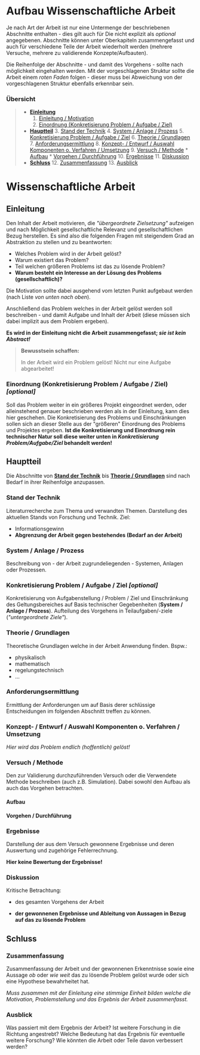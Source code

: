 # Aufbau Wissenschaftliche Arbeit
Je nach Art der Arbeit ist nur eine Untermenge der beschriebenen Abschnitte enthalten - dies gilt auch für Die nicht explizit als *optional* angegebenen. Abschnitte können unter Oberkapiteln zusammengefasst und auch für verschiedene Teile der Arbeit wiederholt werden (mehrere Versuche, mehrere zu validierende Konzepte/Aufbauten). 

Die Reihenfolge der Abschnitte - und damit des Vorgehens - sollte nach möglichkeit eingehalten werden. Mit der vorgeschlagenen Struktur sollte die Arbeit einem *roten Faden* folgen - dieser muss bei Abweichung von der vorgeschlagenen Struktur ebenfalls erkennbar sein.


### Übersicht
> * [**Einleitung**](#einleitung)
> 	1. [Einleitung / Motivation](#einleitung)
> 	2. [Einordnung (Konkretisierung Problem / Aufgabe / Ziel)](#einordnung-konkretisierung-problem-aufgabe-ziel-optional)
> * [**Hauptteil**](#hauptteil)
> 	3. [Stand der Technik](#stand-der-technik)
> 	4. [System / Anlage / Prozess](#system-anlage-prozess)
> 	5. [Konkretisierung Problem / Aufgabe / Ziel](#konkretisierung-problem-aufgabe-ziel-optional)
> 	6. [Theorie / Grundlagen](#theorie-grundlagen)
> 	7. [Anforderungsermittlung](#anforderungsermittlung)
> 	8. [Konzept- / Entwurf / Auswahl Komponenten o. Verfahren / Umsetzung](#konzept-entwurf-auswahl-komponenten-o-verfahren-umsetzung)
> 	9. [Versuch / Methode](#versuch-methode)
> 		* [Aufbau](#aufbau)
> 		* [ Vorgehen / Durchführung](#vorgehen-durchführung)
> 	10. [Ergebnisse](#ergebnisse)
> 	11. [Diskussion](#diskussion)
> * [**Schluss**](#schluss)
> 	12. [Zusammenfassung](#zusammenfassung)
> 	13. [Ausblick](#ausblick)
  
  
# Wissenschaftliche Arbeit

## Einleitung

Den Inhalt der Arbeit motivieren, die *"übergeordnete Zielsetzung"* aufzeigen und nach Möglichkeit gesellschaftliche Relevanz und gesellschaftlichen Bezug herstellen. Es sind also die folgenden Fragen mit steigendem Grad an Abstraktion zu stellen und zu beantworten:

* Welches Problem wird in der Arbeit gelöst?
* Warum existiert das Problem?
* Teil welchen größeren Problems ist das zu lösende Problem?
* **Warum besteht ein Interesse an der Lösung des Problems (gesellschaftlich)?**

Die Motivation sollte dabei ausgehend vom letzten Punkt aufgebaut werden (nach Liste *von unten nach oben*).

Anschließend das Problem welches in der Arbeit gelöst werden soll beschreiben - und damit Aufgabe und Inhalt der Arbeit (diese müssen sich dabei implizit aus dem Problem ergeben).



**Es wird in der Einleitung nicht die Arbeit zusammengefasst; *sie ist kein Abstract!***

> **Bewusstsein schaffen:**
>
> In der Arbeit wird ein Problem gelöst! Nicht nur eine Aufgabe abgearbeitet!





### Einordnung (Konkretisierung Problem / Aufgabe / Ziel) *[optional]*

Soll das Problem weiter in ein größeres Projekt eingeordnet werden, oder alleinstehend genauer beschrieben werden als in der Einleitung, kann dies hier geschehen. Die Konkretisierung des Problems und Einschränkungen sollen sich an dieser Stelle aus der "größeren" Einordnung des Problems und Projektes ergeben. **Ist die Konkretisierung und Einordnung rein technischer Natur soll diese weiter unten in *Konkretisierung Problem/Aufgabe/Ziel* behandelt werden!**





## Hauptteil
Die Abschnitte von [**Stand der Technik**](#stand-der-technik) bis [**Theorie / Grundlagen**](#theorie-grundlagen) sind nach Bedarf in ihrer Reihenfolge anzupassen.


### Stand der Technik

Literaturrecherche zum Thema und verwandten Themen. Darstellung des aktuellen Stands von Forschung und Technik. Ziel:

* Informationsgewinn
* **Abgrenzung der Arbeit gegen bestehendes (Bedarf an der Arbeit)**



### System / Anlage / Prozess
Beschreibung von - der Arbeit zugrundeliegenden - Systemen, Anlagen oder Prozessen.



### Konkretisierung Problem / Aufgabe / Ziel *[optional]*
Konkretisierung von  Aufgabenstellung / Problem / Ziel und Einschränkung des Geltungsbereiches auf Basis technischer Gegebenheiten  (**System / Anlage / Prozess**). Aufteilung des Vorgehens in Teilaufgaben/-ziele (*"untergeordnete Ziele"*).



### Theorie / Grundlagen

Theoretische Grundlagen welche in der Arbeit Anwendung finden. Bspw.:

* physikalisch
* mathematisch
* regelungstechnisch
* ...



### Anforderungsermittlung

Ermittlung der Anforderungen um auf Basis derer schlüssige Entscheidungen im folgenden Abschnitt treffen zu können.



### Konzept- / Entwurf / Auswahl Komponenten o. Verfahren / Umsetzung

*Hier wird das Problem endlich (hoffentlich) gelöst!*



### Versuch / Methode

Den zur Validierung durchzuführenden Versuch oder die Verwendete Methode beschreiben (auch z.B. Simulation). Dabei sowohl den Aufbau als auch das Vorgehen betrachten.

#### Aufbau

#### Vorgehen / Durchführung



### Ergebnisse
Darstellung der aus dem Versuch gewonnene Ergebnisse und deren Auswertung und zugehörige Fehlerrechnung.

**Hier keine Bewertung der Ergebnisse!**



### Diskussion
Kritische Betrachtung:

* des gesamten Vorgehens der Arbeit

* **der gewonnenen Ergebnisse und Ableitung von Aussagen in Bezug auf das zu lösende Problem**
  
  
  
  
  
## Schluss

### Zusammenfassung
Zusammenfassung der Arbeit und der gewonnenen Erkenntnisse sowie eine Aussage *ob* oder *wie weit* das zu lösende Problem gelöst wurde oder sich eine Hypothese bewahrheitet hat.

*Muss zusammen mit der Einleitung eine stimmige Einheit bilden welche die Motivation, Problemstellung und das Ergebnis der Arbeit zusammenfasst.*



### Ausblick

Was passiert mit dem Ergebnis der Arbeit? Ist weitere Forschung in die Richtung angestrebt? Welche Bedeutung hat das Ergebnis für eventuelle weitere Forschung? Wie könnten die Arbeit oder Teile davon verbessert werden?